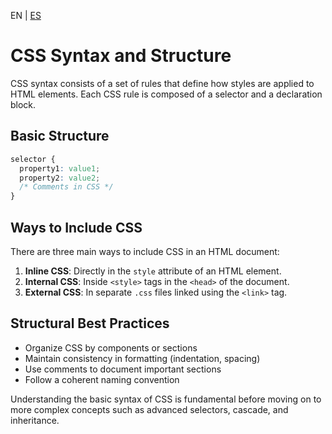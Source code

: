 <!-- MULTILANGUAJE MENU START -->
EN | [ES](https://lckpig.gitbook.io/es-practical-dev-handbook/css/fundamentals/syntax-and-structure)
<!-- MULTILANGUAJE MENU END -->

# CSS Syntax and Structure

CSS syntax consists of a set of rules that define how styles are applied to HTML elements. Each CSS rule is composed of a selector and a declaration block.

## Basic Structure

```css
selector {
  property1: value1;
  property2: value2;
  /* Comments in CSS */
}
```

## Ways to Include CSS

There are three main ways to include CSS in an HTML document:

1. **Inline CSS**: Directly in the `style` attribute of an HTML element.
2. **Internal CSS**: Inside `<style>` tags in the `<head>` of the document.
3. **External CSS**: In separate `.css` files linked using the `<link>` tag.

## Structural Best Practices

- Organize CSS by components or sections
- Maintain consistency in formatting (indentation, spacing)
- Use comments to document important sections
- Follow a coherent naming convention

Understanding the basic syntax of CSS is fundamental before moving on to more complex concepts such as advanced selectors, cascade, and inheritance. 